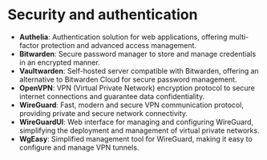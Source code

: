 # Security and authentication

- **Authelia**: Authentication solution for web applications, offering multi-factor protection and advanced access management.
- **Bitwarden**: Secure password manager to store and manage credentials in an encrypted manner.
- **Vaultwarden**: Self-hosted server compatible with Bitwarden, offering an alternative to Bitwarden Cloud for secure password management.
- **OpenVPN**: VPN (Virtual Private Network) encryption protocol to secure internet connections and guarantee data confidentiality.
- **WireGuard**: Fast, modern and secure VPN communication protocol, providing private and secure network connectivity.
- **WireGuardUI**: Web interface for managing and configuring WireGuard, simplifying the deployment and management of virtual private networks.
- **WgEasy**: Simplified management tool for WireGuard, making it easy to configure and manage VPN tunnels.